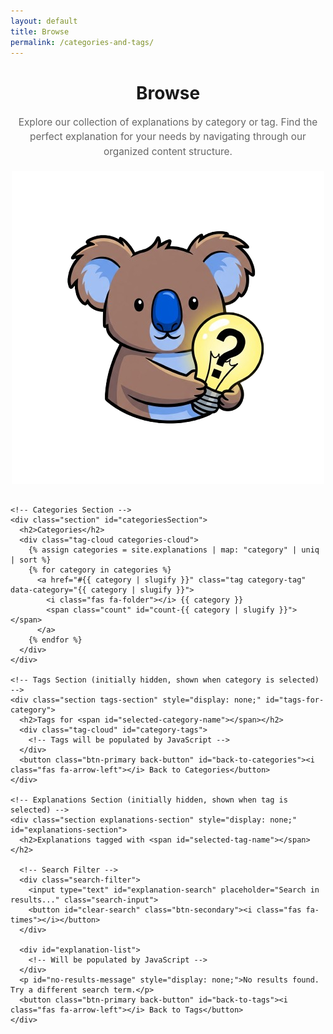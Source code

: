 ```yaml
---
layout: default
title: Browse
permalink: /categories-and-tags/
---
```


<div class="page-container">
  <div class="page-categories-and-tags">
    <div class="browse-header">
      <div class="title-with-image">
        <div>
          <h1>Browse</h1>
          <p class="browse-intro">Explore our collection of explanations by category or tag. Find the perfect explanation for your needs by navigating through our organized content structure.</p>
        </div>
        <img src="../assets/images/ligth.png" alt="Light bulb illustration" class="feature-image">
      </div>
    </div>

    <!-- Categories Section -->
    <div class="section" id="categoriesSection">
      <h2>Categories</h2>
      <div class="tag-cloud categories-cloud">
        {% assign categories = site.explanations | map: "category" | uniq | sort %}
        {% for category in categories %}
          <a href="#{{ category | slugify }}" class="tag category-tag" data-category="{{ category | slugify }}">
            <i class="fas fa-folder"></i> {{ category }} 
            <span class="count" id="count-{{ category | slugify }}"></span>
          </a>
        {% endfor %}
      </div>
    </div>
    
    <!-- Tags Section (initially hidden, shown when category is selected) -->
    <div class="section tags-section" style="display: none;" id="tags-for-category">
      <h2>Tags for <span id="selected-category-name"></span></h2>
      <div class="tag-cloud" id="category-tags">
        <!-- Tags will be populated by JavaScript -->
      </div>
      <button class="btn-primary back-button" id="back-to-categories"><i class="fas fa-arrow-left"></i> Back to Categories</button>
    </div>
    
    <!-- Explanations Section (initially hidden, shown when tag is selected) -->
    <div class="section explanations-section" style="display: none;" id="explanations-section">
      <h2>Explanations tagged with <span id="selected-tag-name"></span></h2>
      
      <!-- Search Filter -->
      <div class="search-filter">
        <input type="text" id="explanation-search" placeholder="Search in results..." class="search-input">
        <button id="clear-search" class="btn-secondary"><i class="fas fa-times"></i></button>
      </div>
      
      <div id="explanation-list">
        <!-- Will be populated by JavaScript -->
      </div>
      <p id="no-results-message" style="display: none;">No results found. Try a different search term.</p>
      <button class="btn-primary back-button" id="back-to-tags"><i class="fas fa-arrow-left"></i> Back to Tags</button>
    </div>
  </div>
</div>

<!-- Data for JavaScript -->
<script>
  const allExplanations = [
    {% for explanation in site.explanations %}
      {
        title: {{ explanation.title | jsonify }},
        url: {{ site.baseurl | append: explanation.url | jsonify }},
        category: {{ explanation.category | jsonify }},
        categorySlug: {{ explanation.category | slugify | jsonify }},
        tags: {{ explanation.tags | jsonify }},
        date: {{ explanation.date | date: "%B %d, %Y" | jsonify }},
        excerpt: {{ explanation.content | strip_html | truncatewords: 30 | jsonify }}
      }{% unless forloop.last %},{% endunless %}
    {% endfor %}
  ];
</script>

<script>
  document.addEventListener('DOMContentLoaded', function() {
    // Get all required DOM elements
    const categoriesSection = document.getElementById('categoriesSection');
    const tagsSection = document.getElementById('tags-for-category');
    const explanationsSection = document.getElementById('explanations-section');
    const selectedCategoryName = document.getElementById('selected-category-name');
    const selectedTagName = document.getElementById('selected-tag-name');
    const categoryTags = document.getElementById('category-tags');
    const explanationList = document.getElementById('explanation-list');
    const backToCategories = document.getElementById('back-to-categories');
    const backToTags = document.getElementById('back-to-tags');
    const searchInput = document.getElementById('explanation-search');
    const clearSearchBtn = document.getElementById('clear-search');
    const noResultsMessage = document.getElementById('no-results-message');
    
    // Add a message if there are no explanations
    if (allExplanations.length === 0) {
      const categoriesCloud = document.querySelector('.categories-cloud');
      if (categoriesCloud) {
        categoriesCloud.innerHTML = '<div class="empty-state"><i class="fas fa-info-circle"></i><p class="no-content-message">No explanations have been added yet. Check back soon!</p></div>';
      }
    } else {
      // Update category counts
      updateCategoryCounts();
    }
    
    // Function to update category counts
    function updateCategoryCounts() {
      const categoryCounts = {};
      
      // Count explanations per category
      allExplanations.forEach(exp => {
        if (exp.categorySlug) {
          categoryCounts[exp.categorySlug] = (categoryCounts[exp.categorySlug] || 0) + 1;
        }
      });
      
      // Update count display
      Object.keys(categoryCounts).forEach(slug => {
        const countElement = document.getElementById(`count-${slug}`);
        if (countElement) {
          countElement.textContent = `(${categoryCounts[slug]})`;
        }
      });
    }
    
    // Get category from URL if present
    const urlParams = new URLSearchParams(window.location.search);
    const categoryParam = urlParams.get('category');
    const tagParam = urlParams.get('tag');
    
    if (categoryParam) {
      showTagsForCategory(categoryParam);
    } else if (tagParam) {
      const matchingExplanations = allExplanations.filter(exp => 
        exp.tags.some(tag => tag.toLowerCase() === tagParam.toLowerCase() || tag.toLowerCase().replace(/\s+/g, '-') === tagParam.toLowerCase())
      );
      
      if (matchingExplanations.length > 0) {
        const tag = matchingExplanations[0].tags.find(t => 
          t.toLowerCase() === tagParam.toLowerCase() || t.toLowerCase().replace(/\s+/g, '-') === tagParam.toLowerCase()
        );
        showExplanationsForTag(tag);
      }
    }
    
    // Set up event listeners for category tags
    document.querySelectorAll('.category-tag').forEach(categoryTag => {
      categoryTag.addEventListener('click', function(e) {
        e.preventDefault();
        const category = this.getAttribute('data-category');
        if (category) {
          showTagsForCategory(category);
          history.pushState(null, null, `?category=${category}`);
        } else {
          // No category data attribute found on clicked element
        }
      });
    });
    
    // Back button functionality
    backToCategories.addEventListener('click', function() {
      // Hide tags section with fade out effect
      tagsSection.classList.add('fade-out');
      
      setTimeout(() => {
        tagsSection.style.display = 'none';
        tagsSection.classList.remove('fade-out');
        
        // Show categories section with fade in effect
        categoriesSection.style.display = 'block';
        categoriesSection.classList.add('fade-in');
        
        setTimeout(() => {
          categoriesSection.classList.remove('fade-in');
        }, 300);
      }, 300);
      
      history.pushState(null, null, window.location.pathname);
    });
    
    backToTags.addEventListener('click', function() {
      // Hide explanations section with fade out effect
      explanationsSection.classList.add('fade-out');
      
      setTimeout(() => {
        explanationsSection.style.display = 'none';
        explanationsSection.classList.remove('fade-out');
        
        // Show tags section with fade in effect
        tagsSection.style.display = 'block';
        tagsSection.classList.add('fade-in');
        
        setTimeout(() => {
          tagsSection.classList.remove('fade-in');
        }, 300);
      }, 300);
      
      const category = selectedCategoryName.textContent;
      history.pushState(null, null, `?category=${category.toLowerCase().replace(/\s+/g, '-')}`);
    });
    
    function showTagsForCategory(categorySlug) {
      // Find category name from slug
      const matchingExplanation = allExplanations.find(exp => 
        exp.categorySlug && exp.categorySlug.toLowerCase() === categorySlug.toLowerCase()
      );
      
      if (!matchingExplanation) {
        return;
      }
      
      const categoryName = matchingExplanation.category;
      selectedCategoryName.textContent = categoryName;
      
      // Get all tags for this category
      const tags = new Set();
      const tagCounts = {};
      
      allExplanations
        .filter(exp => exp.categorySlug && exp.categorySlug.toLowerCase() === categorySlug.toLowerCase())
        .forEach(exp => {
          if (exp.tags) {
            exp.tags.forEach(tag => {
              tags.add(tag);
              tagCounts[tag] = (tagCounts[tag] || 0) + 1;
            });
          }
        });
      
      // Populate tags
      categoryTags.innerHTML = '';
      
      if (tags.size === 0) {
        categoryTags.innerHTML = '<div class="empty-state"><i class="fas fa-info-circle"></i><p class="no-content-message">No tags available for this category.</p></div>';
      } else {
        Array.from(tags).sort().forEach(tag => {
          const tagLink = document.createElement('a');
          tagLink.href = `?tag=${tag.toLowerCase().replace(/\s+/g, '-')}`;
          tagLink.className = 'tag';
          tagLink.innerHTML = `<i class="fas fa-tag"></i> ${tag} <span class="count">(${tagCounts[tag]})</span>`;
          tagLink.addEventListener('click', function(e) {
            e.preventDefault();
            showExplanationsForTag(tag);
            history.pushState(null, null, this.href);
          });
          categoryTags.appendChild(tagLink);
        });
      }
      
      // Hide categories section with fade out effect
      categoriesSection.classList.add('fade-out');
      
      setTimeout(() => {
        categoriesSection.style.display = 'none';
        categoriesSection.classList.remove('fade-out');
        
        // Show tags section with fade in effect
        tagsSection.style.display = 'block';
        tagsSection.classList.add('fade-in');
        
        setTimeout(() => {
          tagsSection.classList.remove('fade-in');
        }, 300);
      }, 300);
    }
    
    function showExplanationsForTag(tag) {
      selectedTagName.textContent = tag;
      
      // Get all explanations with this tag
      const explanations = allExplanations.filter(exp => 
        exp.tags && exp.tags.some(t => t.toLowerCase() === tag.toLowerCase())
      );
      
      // Populate explanations
      explanationList.innerHTML = '';
      
      if (explanations.length === 0) {
        explanationList.innerHTML = '<div class="empty-state"><i class="fas fa-info-circle"></i><p class="no-content-message">No explanations available with this tag.</p></div>';
      } else {
        explanations.forEach(exp => {
          const expDiv = document.createElement('div');
          expDiv.className = 'explanation-card';
          expDiv.innerHTML = `
            <h3><a href="${exp.url}">${exp.title}</a></h3>
            <p>${exp.excerpt}</p>
            <div class="card-meta">
              <span class="category"><i class="fas fa-folder"></i> ${exp.category}</span>
              <span class="date"><i class="far fa-calendar-alt"></i> ${exp.date}</span>
            </div>
          `;
          explanationList.appendChild(expDiv);
        });
      }
      
      // Hide tags section with fade out effect
      tagsSection.classList.add('fade-out');
      
      setTimeout(() => {
        tagsSection.style.display = 'none';
        tagsSection.classList.remove('fade-out');
        
        // Show explanations section with fade in effect
        explanationsSection.style.display = 'block';
        explanationsSection.classList.add('fade-in');
        
        setTimeout(() => {
          explanationsSection.classList.remove('fade-in');
        }, 300);
      }, 300);
    }
    
    // Handle tag parameter from URL if present
    if (tagParam) {
      const matchingExplanations = allExplanations.filter(exp => 
        exp.tags && exp.tags.some(tag => 
          tag.toLowerCase() === tagParam.toLowerCase() || 
          tag.toLowerCase().replace(/\s+/g, '-') === tagParam.toLowerCase()
        )
      );
      
      if (matchingExplanations.length > 0) {
        const tag = matchingExplanations[0].tags.find(t => 
          t.toLowerCase() === tagParam.toLowerCase() || 
          t.toLowerCase().replace(/\s+/g, '-') === tagParam.toLowerCase()
        );
        showExplanationsForTag(tag);
      }
    }
    
    // Search functionality
    searchInput.addEventListener('input', function() {
      const searchTerm = this.value.toLowerCase().trim();
      filterExplanations(searchTerm);
    });
    
    clearSearchBtn.addEventListener('click', function() {
      searchInput.value = '';
      filterExplanations('');
    });
    
    function filterExplanations(searchTerm) {
      const explanationCards = explanationList.querySelectorAll('.explanation-card');
      let visibleCount = 0;
      
      explanationCards.forEach(card => {
        const title = card.querySelector('h3').textContent.toLowerCase();
        const content = card.querySelector('p').textContent.toLowerCase();
        
        if (searchTerm === '' || title.includes(searchTerm) || content.includes(searchTerm)) {
          card.style.display = 'block';
          visibleCount++;
        } else {
          card.style.display = 'none';
        }
      });
      
      // Show/hide no results message
      noResultsMessage.style.display = visibleCount === 0 ? 'block' : 'none';
    }
  });
</script>

<style>
.browse-header {
  margin-bottom: 30px;
  text-align: center;
}

.browse-intro {
  max-width: 800px;
  margin: 0 auto 20px;
  color: #666;
  font-size: 1.1em;
  line-height: 1.5;
}

.tag .count {
  font-size: 0.85em;
  opacity: 0.8;
}

.section {
  margin-bottom: 40px;
  position: relative;
}

.section h2 {
  position: relative;
  padding-bottom: 10px;
  margin-bottom: 20px;
}

.section h2:after {
  content: '';
  position: absolute;
  bottom: 0;
  left: 0;
  width: 50px;
  height: 3px;
  background: var(--primary-color);
  border-radius: 3px;
}

.empty-state {
  padding: 30px;
  text-align: center;
  background: #f9f9f9;
  border-radius: 8px;
  color: #666;
  margin: 20px 0;
}

.empty-state i {
  font-size: 2em;
  color: #ddd;
  margin-bottom: 10px;
  display: block;
}

/* Animation classes */
.fade-in {
  animation: fadeIn 0.3s ease-in;
}

.fade-out {
  animation: fadeOut 0.3s ease-out;
}

@keyframes fadeIn {
  from { opacity: 0; transform: translateY(10px); }
  to { opacity: 1; transform: translateY(0); }
}

@keyframes fadeOut {
  from { opacity: 1; transform: translateY(0); }
  to { opacity: 0; transform: translateY(10px); }
}

.tag.active {
  background-color: var(--primary-color);
  color: white;
}

.back-button {
  margin-top: 20px;
  display: inline-block;
  transition: transform 0.2s ease;
}

.back-button:hover {
  transform: translateX(-3px);
}

.search-filter {
  display: flex;
  margin-bottom: 20px;
  width: 100%;
  max-width: 500px;
  transition: all 0.3s ease;
}

.search-filter:focus-within {
  transform: scale(1.02);
  box-shadow: 0 3px 8px rgba(0,0,0,0.1);
}

.search-input {
  flex: 1;
  padding: 8px 12px;
  border: 1px solid #ddd;
  border-radius: 4px 0 0 4px;
  font-size: 16px;
}

.btn-secondary {
  background-color: #eee;
  border: 1px solid #ddd;
  border-left: none;
  border-radius: 0 4px 4px 0;
  padding: 8px 12px;
  cursor: pointer;
}

.btn-secondary:hover {
  background-color: #ddd;
}

.explanation-card {
  margin-bottom: 20px;
  padding: 15px;
  border-radius: 6px;
  background-color: #fff;
  box-shadow: 0 2px 5px rgba(0,0,0,0.1);
  transition: transform 0.2s ease, box-shadow 0.2s ease;
}

.explanation-card:hover {
  transform: translateY(-3px);
  box-shadow: 0 4px 8px rgba(0,0,0,0.15);
}

.card-meta {
  display: flex;
  justify-content: space-between;
  margin-top: 10px;
  font-size: 0.9em;
  color: #666;
}

#no-results-message {
  margin: 20px 0;
  color: #666;
  font-style: italic;
}

.no-content-message {
  margin: 20px 0;
  padding: 15px;
  background-color: #f8f9fa;
  border-radius: 6px;
  text-align: center;
  color: #666;
  font-style: italic;
}

@media (max-width: 768px) {
  .browse-intro {
    padding: 0 20px;
  }
}
</style>

